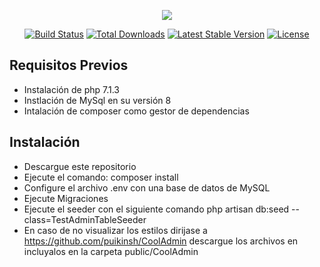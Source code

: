 <p align="center"><img src="https://laravel.com/assets/img/components/logo-laravel.svg"></p>

<p align="center">
<a href="https://travis-ci.org/laravel/framework"><img src="https://travis-ci.org/laravel/framework.svg" alt="Build Status"></a>
<a href="https://packagist.org/packages/laravel/framework"><img src="https://poser.pugx.org/laravel/framework/d/total.svg" alt="Total Downloads"></a>
<a href="https://packagist.org/packages/laravel/framework"><img src="https://poser.pugx.org/laravel/framework/v/stable.svg" alt="Latest Stable Version"></a>
<a href="https://packagist.org/packages/laravel/framework"><img src="https://poser.pugx.org/laravel/framework/license.svg" alt="License"></a>
</p>

## Requisitos Previos

- Instalación de php 7.1.3
- Instlación de MySql en su versión 8
- Intalación de composer como gestor de dependencias

## Instalación 

- Descargue este repositorio
- Ejecute el comando: composer install 
- Configure el archivo .env con una base de datos de MySQL 
- Ejecute Migraciones 
- Ejecute el seeder con el siguiente comando php artisan db:seed --class=TestAdminTableSeeder
- En caso de no visualizar los estilos dirijase a https://github.com/puikinsh/CoolAdmin descargue los archivos en incluyalos en la carpeta public/CoolAdmin 
